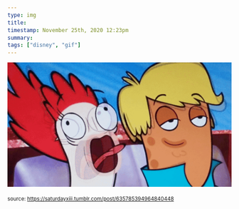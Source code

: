 ```yaml
---
type: img
title: 
timestamp: November 25th, 2020 12:23pm
summary: 
tags: ["disney", "gif"]
---
```

<img src="../media/635785394964840448.gif"/>
                                                                                
                
                
                
                
                                
<small>source: https://saturdayxiii.tumblr.com/post/635785394964840448</small>